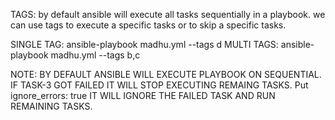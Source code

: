 TAGS: by default ansible will execute all tasks sequentially in a playbook.
we can use tags to execute a specific tasks or to skip a specific tasks.

SINGLE TAG: ansible-playbook madhu.yml --tags d
MULTI TAGS: ansible-playbook madhu.yml --tags b,c


NOTE: BY DEFAULT ANSIBLE WILL EXECUTE PLAYBOOK ON SEQUENTIAL.
IF TASK-3 GOT FAILED IT WILL STOP EXECUTING REMAING TASKS.
Put ignore_errors: true IT WILL IGNORE THE FAILED TASK AND RUN REMAINING TASKS.
